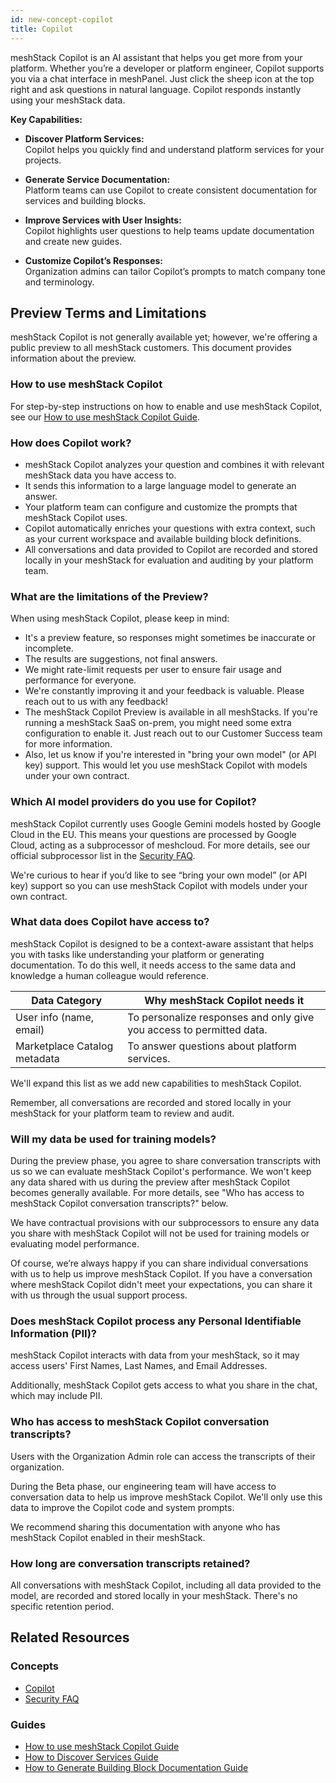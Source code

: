 ```yaml
---
id: new-concept-copilot
title: Copilot
---
```


meshStack Copilot is an AI assistant that helps you get more from your platform. Whether you’re a developer or platform engineer, Copilot supports you via a chat interface in meshPanel. Just click the sheep icon at the top right and ask questions in natural language. Copilot responds instantly using your meshStack data.

**Key Capabilities:**

- **Discover Platform Services:**  
    Copilot helps you quickly find and understand platform services for your projects.

- **Generate Service Documentation:**  
    Platform teams can use Copilot to create consistent documentation for services and building blocks.

- **Improve Services with User Insights:**  
    Copilot highlights user questions to help teams update documentation and create new guides.

- **Customize Copilot’s Responses:**  
    Organization admins can tailor Copilot’s prompts to match company tone and terminology.

## Preview Terms and Limitations

meshStack Copilot is not generally available yet; however, we're offering a public preview to all meshStack customers. This document provides information about the preview.

### How to use meshStack Copilot

For step-by-step instructions on how to enable and use meshStack Copilot, see our [How to use meshStack Copilot Guide](new-guide-how-to-copilot.md).

### How does Copilot work?

- meshStack Copilot analyzes your question and combines it with relevant meshStack data you have access to.
- It sends this information to a large language model to generate an answer.
- Your platform team can configure and customize the prompts that meshStack Copilot uses.
- Copilot automatically enriches your questions with extra context, such as your current workspace and available building block definitions.
- All conversations and data provided to Copilot are recorded and stored locally in your meshStack for evaluation and auditing by your platform team.

### What are the limitations of the Preview?

When using meshStack Copilot, please keep in mind:

- It's a preview feature, so responses might sometimes be inaccurate or incomplete.
- The results are suggestions, not final answers.
- We might rate-limit requests per user to ensure fair usage and performance for everyone.
- We're constantly improving it and your feedback is valuable. Please reach out to us with any feedback!
- The meshStack Copilot Preview is available in all meshStacks. If you're running a meshStack SaaS on-prem, you might need some extra configuration to enable it. Just reach out to our Customer Success team for more information.
- Also, let us know if you're interested in "bring your own model" (or API key) support. This would let you use meshStack Copilot with models under your own contract.

### Which AI model providers do you use for Copilot?

meshStack Copilot currently uses Google Gemini models hosted by Google Cloud in the EU. This means your questions are processed by Google Cloud, acting as a subprocessor of meshcloud. For more details, see our official subprocessor list in the [Security FAQ](security-faq.md).

We're curious to hear if you’d like to see “bring your own model” (or API key) support so you can use meshStack Copilot with models under your own contract.

### What data does Copilot have access to?

meshStack Copilot is designed to be a context-aware assistant that helps you with tasks like understanding your platform or generating documentation. To do this well, it needs access to the same data and knowledge a human colleague would reference.

| Data Category                | Why meshStack Copilot needs it                       |
|------------------------------|-----------------------------------------------------|
| User info (name, email)      | To personalize responses and only give you access to permitted data. |
| Marketplace Catalog metadata | To answer questions about platform services.        |

We'll expand this list as we add new capabilities to meshStack Copilot.

Remember, all conversations are recorded and stored locally in your meshStack for your platform team to review and audit.

### Will my data be used for training models?

During the preview phase, you agree to share conversation transcripts with us so we can evaluate meshStack Copilot's performance. We won't keep any data shared with us during the preview after meshStack Copilot becomes generally available. For more details, see "Who has access to meshStack Copilot conversation transcripts?" below.

We have contractual provisions with our subprocessors to ensure any data you share with meshStack Copilot will not be used for training models or evaluating model performance.

Of course, we’re always happy if you can share individual conversations with us to help us improve meshStack Copilot. If you have a conversation where meshStack Copilot didn't meet your expectations, you can share it with us through the usual support process.

### Does meshStack Copilot process any Personal Identifiable Information (PII)?

meshStack Copilot interacts with data from your meshStack, so it may access users' First Names, Last Names, and Email Addresses.

Additionally, meshStack Copilot gets access to what you share in the chat, which may include PII.

### Who has access to meshStack Copilot conversation transcripts?

Users with the Organization Admin role can access the transcripts of their organization.

During the Beta phase, our engineering team will have access to conversation data to help us improve meshStack Copilot. We'll only use this data to improve the Copilot code and system prompts.

We recommend sharing this documentation with anyone who has meshStack Copilot enabled in their meshStack.

### How long are conversation transcripts retained?

All conversations with meshStack Copilot, including all data provided to the model, are recorded and stored locally in your meshStack. There's no specific retention period.

## Related Resources

### Concepts

- [Copilot](new-concept-copilot.md)
- [Security FAQ](security-faq.md)

### Guides

- [How to use meshStack Copilot Guide](new-guide-how-to-copilot.md)
- [How to Discover Services Guide](new-guide-how-to-discover-services.md)
- [How to Generate Building Block Documentation Guide](new-guide-how-to-generate-building-block-documentation.md)
